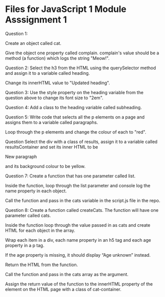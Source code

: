 # Files for JavaScript 1 Module Asssignment 1

Question 1:

Create an object called cat.

Give the object one property called complain. complain's value should be a method (a function) which logs the string "Meow!".

Question 2:
Select the h3 from the HTML using the querySelector method and assign it to a variable called heading.

Change its innerHTML value to "Updated heading".

Question 3:
Use the style property on the heading variable from the question above to change its font size to "2em".

Question 4:
Add a class to the heading variable called subheading.

Question 5:
Write code that selects all the p elements on a page and assigns them to a variable called paragraphs.

Loop through the p elements and change the colour of each to "red".

Question
Select the div with a class of results, assign it to a variable called resultsContainer and set its inner HTML to be <p>New paragraph</p> and its background colour to be yellow.

Question 7:
Create a function that has one parameter called list.

Inside the function, loop through the list parameter and console log the name property in each object.

Call the function and pass in the cats variable in the script.js file in the repo.

Question 8:
Create a function called createCats. The function will have one parameter called cats.

Inside the function loop through the value passed in as cats and create HTML for each object in the array.

Wrap each item in a div, each name property in an h5 tag and each age property in a p tag.

If the age property is missing, it should display “Age unknown” instead.

Return the HTML from the function.

Call the function and pass in the cats array as the argument.

Assign the return value of the function to the innerHTML property of the element on the HTML page with a class of cat-container.
